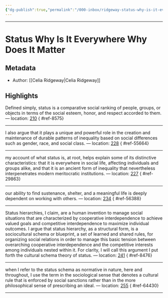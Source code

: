 ```yaml
---
{"dg-publish":true,"permalink":"/000-inbox/ridgeway-status-why-is-it-everywhere-why-does-it-matter/","created":"2023-05-20T23:58:26.000-04:00","updated":"2025-03-21T17:25:45.207-04:00"}
---
```


---
# Status Why Is It Everywhere Why Does It Matter
## Metadata
* Author: [[Celia Ridgeway\|Celia Ridgeway]]

## Highlights
Defined simply, status is a comparative social ranking of people, groups, or objects in terms of the social esteem, honor, and respect accorded to them. — location: [210]()
{ #ref-8575}


---
I also argue that it plays a unique and powerful role in the creation and maintenance of durable patterns of inequality based on social differences such as gender, race, and social class. — location: [228]()
{ #ref-55664}


---
my account of what status is, at root, helps explain some of its distinctive characteristics: that it is everywhere in social life, affecting individuals and groups alike, and that it is an ancient form of inequality that nevertheless interpenetrates modern meritocratic institutions. — location: [227]()
{ #ref-29863}


---
our ability to find sustenance, shelter, and a meaningful life is deeply dependent on working with others. — location: [234]()
{ #ref-56388}


---
Status hierarchies, I claim, are a human invention to manage social situations that are characterized by cooperative interdependence to achieve valued goals and competitive interdependence to maximize individual outcomes. I argue that status hierarchy, as a structural form, is a sociocultural schema or blueprint, a set of learned and shared rules, for organizing social relations in order to manage this basic tension between overarching cooperative interdependence and the competitive interests among individuals nested within it. For clarity, I will call this argument I put forth the cultural schema theory of status. — location: [241]()
{ #ref-8476}


---
when I refer to the status schema as normative in nature, here and throughout, I use the term in the sociological sense that denotes a cultural rule that is enforced by social sanctions rather than in the more philosophical sense of prescribing an ideal. — location: [255]()
{ #ref-64430}


---
